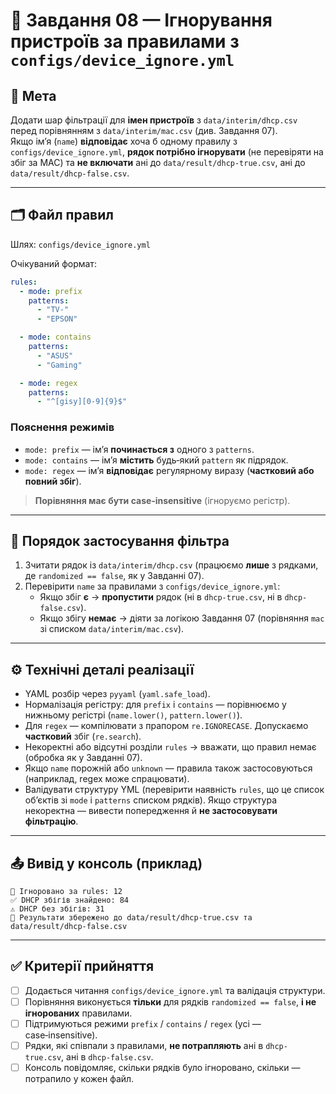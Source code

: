 # 🧩 Завдання 08 — Ігнорування пристроїв за правилами з `configs/device_ignore.yml`

## 🎯 Мета
Додати шар фільтрації для **імен пристроїв** з `data/interim/dhcp.csv` перед порівнянням з `data/interim/mac.csv` (див. Завдання 07).  
Якщо ім’я (`name`) **відповідає** хоча б одному правилу з `configs/device_ignore.yml`, **рядок потрібно ігнорувати** (не перевіряти на збіг за MAC) та **не включати** ані до `data/result/dhcp-true.csv`, ані до `data/result/dhcp-false.csv`.

---

## 🗂️ Файл правил
Шлях: `configs/device_ignore.yml`

Очікуваний формат:
```yaml
rules:
  - mode: prefix
    patterns:
      - "TV-"
      - "EPSON"

  - mode: contains
    patterns:
      - "ASUS"
      - "Gaming"

  - mode: regex
    patterns:
      - "^[gisy][0-9]{9}$"
```

### Пояснення режимів
- `mode: prefix` — ім’я **починається з** одного з `patterns`.
- `mode: contains` — ім’я **містить** будь‑який `pattern` як підрядок.
- `mode: regex` — ім’я **відповідає** регулярному виразу (**частковий або повний збіг**).

> **Порівняння має бути case‑insensitive** (ігноруємо регістр).

---

## 🔁 Порядок застосування фільтра
1. Зчитати рядок із `data/interim/dhcp.csv` (працюємо **лише** з рядками, де `randomized == false`, як у Завданні 07).
2. Перевірити `name` за правилами з `configs/device_ignore.yml`:
   - Якщо збіг **є** → **пропустити** рядок (ні в `dhcp-true.csv`, ні в `dhcp-false.csv`).  
   - Якщо збігу **немає** → діяти за логікою Завдання 07 (порівняння `mac` зі списком `data/interim/mac.csv`).

---

## ⚙️ Технічні деталі реалізації
- YAML розбір через `pyyaml` (`yaml.safe_load`).
- Нормалізація регістру: для `prefix` і `contains` — порівнюємо у нижньому регістрі (`name.lower()`, `pattern.lower()`).  
- Для `regex` — компілювати з прапором `re.IGNORECASE`. Допускаємо **частковий** збіг (`re.search`).
- Некоректні або відсутні розділи `rules` → вважати, що правил немає (обробка як у Завданні 07).
- Якщо `name` порожній або `unknown` — правила також застосовуються (наприклад, regex може спрацювати).
- Валідувати структуру YML (перевірити наявність `rules`, що це список об’єктів зі `mode` і `patterns` списком рядків). Якщо структура некоректна — вивести попередження й **не застосовувати фільтрацію**.

---

## 📤 Вивід у консоль (приклад)
```
🛑 Ігноровано за rules: 12
✅ DHCP збігів знайдено: 84
⚠️ DHCP без збігів: 31
📁 Результати збережено до data/result/dhcp-true.csv та data/result/dhcp-false.csv
```

---

## ✅ Критерії прийняття
- [ ] Додається читання `configs/device_ignore.yml` та валідація структури.
- [ ] Порівняння виконується **тільки** для рядків `randomized == false`, **і не ігнорованих** правилами.
- [ ] Підтримуються режими `prefix` / `contains` / `regex` (усі — case‑insensitive).
- [ ] Рядки, які співпали з правилами, **не потрапляють** ані в `dhcp-true.csv`, ані в `dhcp-false.csv`.
- [ ] Консоль повідомляє, скільки рядків було ігноровано, скільки — потрапило у кожен файл.
